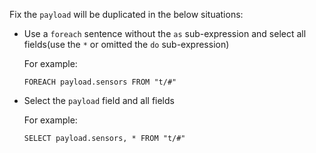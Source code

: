 Fix the `payload` will be duplicated in the below situations:
- Use a `foreach` sentence without  the `as` sub-expression and select all fields(use the `*` or omitted the `do` sub-expression)

  For example:

  `FOREACH payload.sensors FROM "t/#"`
- Select the `payload` field and all fields

  For example:

  `SELECT payload.sensors, * FROM "t/#"`

